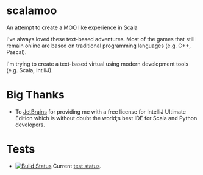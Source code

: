 # scalamoo

An attempt to create a [MOO](https://en.wikipedia.org/wiki/MOO) like experience in Scala

I've always loved these text-based adventures. Most of the games that still remain online
are based on traditional programming languages (e.g. C++, Pascal). 

I'm trying to create a text-based virtual using modern development tools (e.g. Scala, IntlliJ).

# Big Thanks

* To [JetBrains](https://www.jetbrains.com/) for providing me with a free license for IntelliJ Ultimate Edition which is without
 doubt the world;s best IDE for Scala and Python developers.

# Tests

* [![Build Status](https://travis-ci.org/salimfadhley/scalamoo.svg?branch=master)](https://travis-ci.org/salimfadhley/scalamoo) Current [test status](https://travis-ci.org/salimfadhley/scalamoo).